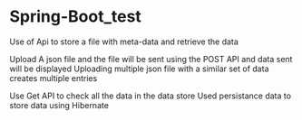 # Spring-Boot_test
Use of Api to store a file with meta-data and retrieve the data

Upload A json file and the file will be sent using the POST API and data sent will be displayed 
Uploading multiple json file with a similar set of data creates multiple entries

Use Get API to check all the data in the data store
Used persistance data to store data using Hibernate
